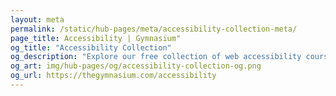 ```yaml
---
layout: meta
permalink: /static/hub-pages/meta/accessibility-collection-meta/
page_title: Accessibility | Gymnasium"
og_title: "Accessibility Collection"
og_description: "Explore our free collection of web accessibility courses, tutorials, resources, and services."
og_art: img/hub-pages/og/accessibility-collection-og.png
og_url: https://thegymnasium.com/accessibility
---
```

